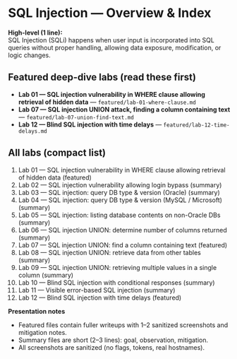 # SQL Injection — Overview & Index

**High-level (1 line):**  
SQL Injection (SQLi) happens when user input is incorporated into SQL queries without proper handling, allowing data exposure, modification, or logic changes.

## Featured deep-dive labs (read these first)
- **Lab 01 — SQL injection vulnerability in WHERE clause allowing retrieval of hidden data** — `featured/lab-01-where-clause.md`  
- **Lab 07 — SQL injection UNION attack, finding a column containing text** — `featured/lab-07-union-find-text.md`  
- **Lab 12 — Blind SQL injection with time delays** — `featured/lab-12-time-delays.md`

## All labs (compact list)
1. Lab 01 — SQL injection vulnerability in WHERE clause allowing retrieval of hidden data (featured)  
2. Lab 02 — SQL injection vulnerability allowing login bypass (summary)  
3. Lab 03 — SQL injection: query DB type & version (Oracle) (summary)  
4. Lab 04 — SQL injection: query DB type & version (MySQL / Microsoft) (summary)  
5. Lab 05 — SQL injection: listing database contents on non-Oracle DBs (summary)  
6. Lab 06 — SQL injection UNION: determine number of columns returned (summary)  
7. Lab 07 — SQL injection UNION: find a column containing text (featured)  
8. Lab 08 — SQL injection UNION: retrieve data from other tables (summary)  
9. Lab 09 — SQL injection UNION: retrieving multiple values in a single column (summary)  
10. Lab 10 — Blind SQL injection with conditional responses (summary)  
11. Lab 11 — Visible error-based SQL injection (summary)  
12. Lab 12 — Blind SQL injection with time delays (featured)

**Presentation notes**
- Featured files contain fuller writeups with 1–2 sanitized screenshots and mitigation notes.  
- Summary files are short (2–3 lines): goal, observation, mitigation.  
- All screenshots are sanitized (no flags, tokens, real hostnames).

